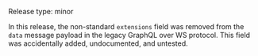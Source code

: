 Release type: minor

In this release, the non-standard `extensions` field was removed from the `data` message payload in the legacy GraphQL over WS protocol.
This field was accidentally added, undocumented, and untested.
